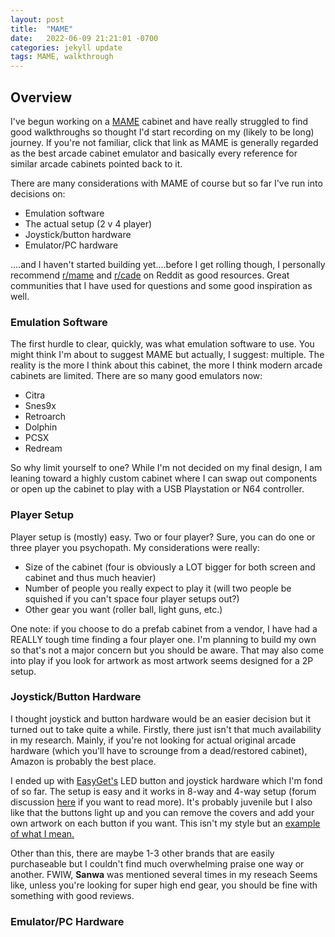 ```yaml
---
layout: post
title:  "MAME"
date:   2022-06-09 21:21:01 -0700
categories: jekyll update
tags: MAME, walkthrough
---
```

## Overview
I've begun working on a  [MAME][mame] cabinet and have really struggled to find good walkthroughs so thought I'd start recording on my (likely to be long) journey. If you're not familiar, click that link as MAME is generally regarded as the best arcade cabinet emulator and basically every reference for similar arcade cabinets pointed back to it.

There are many considerations with MAME of course but so far I've run into decisions on:
* Emulation software
* The actual setup (2 v 4 player)
* Joystick/button hardware
* Emulator/PC hardware

....and I haven't started building yet....before I get rolling though, I personally recommend [r/mame][rmame] and [r/cade][rcade] on Reddit as good resources. Great communities that I have used for questions and some good inspiration as well.

### Emulation Software
The first hurdle to clear, quickly, was what emulation software to use.  You might think I'm about to suggest MAME but actually, I suggest: multiple.  The reality is the more I think about this cabinet, the more I think modern arcade cabinets are limited.  There are so many good emulators now:
* Citra
* Snes9x
* Retroarch
* Dolphin
* PCSX
* Redream

So why limit yourself to one?  While I'm not decided on my final design, I am leaning toward a highly custom cabinet where I can swap out components or open up the cabinet to play with a USB Playstation or N64 controller.

### Player Setup
Player setup is (mostly) easy.  Two or four player?  Sure, you can do one or three player you psychopath.  My considerations were really:
* Size of the cabinet (four is obviously a LOT bigger for both screen and cabinet and thus much heavier)
* Number of people you really expect to play it (will two people be squished if you can't space four player setups out?)
* Other gear you want (roller ball, light guns, etc.)

One note: if you choose to do a prefab cabinet from a vendor, I have had a REALLY tough time finding a four player one.  I'm planning to build my own so that's not a major concern but you should be aware.  That may also come into play if you look for artwork as most artwork seems designed for a 2P setup.


### Joystick/Button Hardware
I thought joystick and button hardware would be an easier decision but it turned out to take quite a while.  Firstly, there just isn't that much availability in my research.  Mainly, if you're not looking for actual original arcade hardware (which you'll have to scrounge from a dead/restored cabinet), Amazon is probably the best place.

I ended up with [EasyGet's][easyget] LED button and joystick hardware which I'm fond of so far.  The setup is easy and it works in 8-way and 4-way setup (forum discussion [here][joystick-disc] if you want to read more).  It's probably juvenile but I also like that the buttons light up and you can remove the covers and add your own artwork on each button if you want.  This isn't my style but an [example of what I mean.](/seven_timelines/images/custom-buttons.jpg)

Other than this, there are maybe 1-3 other brands that are easily purchaseable but I couldn't find much overwhelming praise one way or another.  FWIW, **Sanwa** was mentioned several times in my reseach Seems like, unless you're looking for super high end gear, you should be fine with something with good reviews.


### Emulator/PC Hardware


[mame]:https://pages.github.com/
[rmame]: https://www.google.com/url?sa=t&rct=j&q=&esrc=s&source=web&cd=&cad=rja&uact=8&ved=2ahUKEwj6vMv-iqT4AhVzLH0KHSuLB2QQFnoECAoQAQ&url=https%3A%2F%2Fwww.reddit.com%2Fr%2FMAME%2F&usg=AOvVaw1ChbtXrWJwUIOavB1qwVVu
[rcade]: https://www.reddit.com/r/cade/
[easyget]: https://www.amazon.com/gp/product/B00WAZK5K8/ref=ppx_yo_dt_b_search_asin_image?ie=UTF8&psc=1
[joystick-disc]: https://www.giantbomb.com/super-street-fighter-iv/3030-28437/forums/what-is-the-difference-between-a-4-and-8-way-stick-439168/
